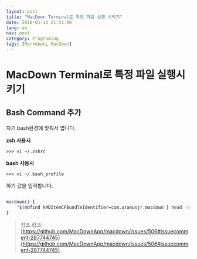 ```yaml
---
layout: post
title: "MacDown Terminal로 특정 파일 실행 시키기"
date: 2018-01-12 21:51:00
lang: en
nav: post
category: Programing
tags: [Markdown, MacDown]
---
```


# MacDown Terminal로 특정 파일 실행시키기 

## Bash Command 추가 

자기 bash환경에 맞춰서 엽니다.

**zsh 사용시**

```
>>> vi ~/.zshrc
```

**bash 사용시**

```
>>> vi ~/.bash_profile
```
하기 값을  입력합니다.

```bash

macdown() {
    "$(mdfind kMDItemCFBundleIdentifier=com.uranusjr.macdown | head -n1)/Contents/SharedSupport/bin/macdown" $@
}

```

> 참조 링크:[https://github.com/MacDownApp/macdown/issues/506#issuecomment-287744745](https://github.com/MacDownApp/macdown/issues/506#issuecomment-287744745)